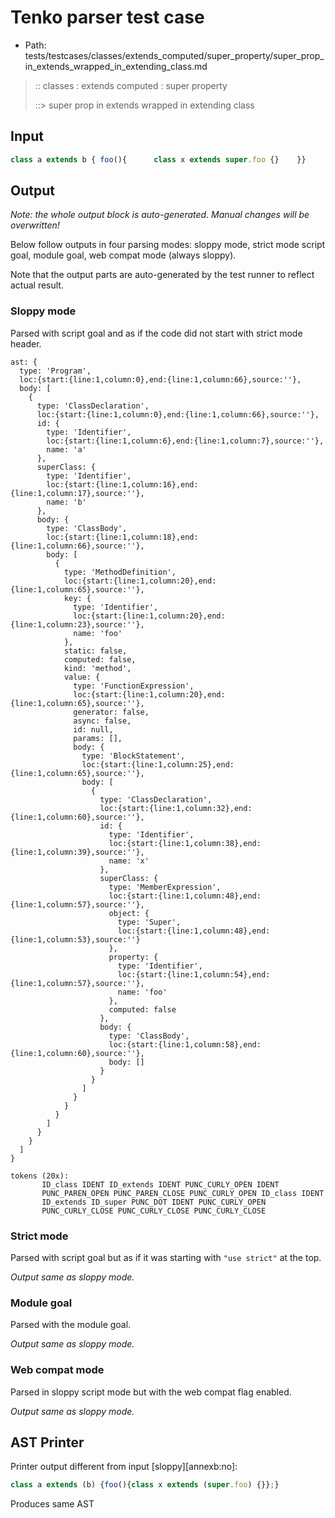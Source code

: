 # Tenko parser test case

- Path: tests/testcases/classes/extends_computed/super_property/super_prop_in_extends_wrapped_in_extending_class.md

> :: classes : extends computed : super property
>
> ::> super prop in extends wrapped in extending class

## Input

`````js
class a extends b { foo(){      class x extends super.foo {}    }}
`````

## Output

_Note: the whole output block is auto-generated. Manual changes will be overwritten!_

Below follow outputs in four parsing modes: sloppy mode, strict mode script goal, module goal, web compat mode (always sloppy).

Note that the output parts are auto-generated by the test runner to reflect actual result.

### Sloppy mode

Parsed with script goal and as if the code did not start with strict mode header.

`````
ast: {
  type: 'Program',
  loc:{start:{line:1,column:0},end:{line:1,column:66},source:''},
  body: [
    {
      type: 'ClassDeclaration',
      loc:{start:{line:1,column:0},end:{line:1,column:66},source:''},
      id: {
        type: 'Identifier',
        loc:{start:{line:1,column:6},end:{line:1,column:7},source:''},
        name: 'a'
      },
      superClass: {
        type: 'Identifier',
        loc:{start:{line:1,column:16},end:{line:1,column:17},source:''},
        name: 'b'
      },
      body: {
        type: 'ClassBody',
        loc:{start:{line:1,column:18},end:{line:1,column:66},source:''},
        body: [
          {
            type: 'MethodDefinition',
            loc:{start:{line:1,column:20},end:{line:1,column:65},source:''},
            key: {
              type: 'Identifier',
              loc:{start:{line:1,column:20},end:{line:1,column:23},source:''},
              name: 'foo'
            },
            static: false,
            computed: false,
            kind: 'method',
            value: {
              type: 'FunctionExpression',
              loc:{start:{line:1,column:20},end:{line:1,column:65},source:''},
              generator: false,
              async: false,
              id: null,
              params: [],
              body: {
                type: 'BlockStatement',
                loc:{start:{line:1,column:25},end:{line:1,column:65},source:''},
                body: [
                  {
                    type: 'ClassDeclaration',
                    loc:{start:{line:1,column:32},end:{line:1,column:60},source:''},
                    id: {
                      type: 'Identifier',
                      loc:{start:{line:1,column:38},end:{line:1,column:39},source:''},
                      name: 'x'
                    },
                    superClass: {
                      type: 'MemberExpression',
                      loc:{start:{line:1,column:48},end:{line:1,column:57},source:''},
                      object: {
                        type: 'Super',
                        loc:{start:{line:1,column:48},end:{line:1,column:53},source:''}
                      },
                      property: {
                        type: 'Identifier',
                        loc:{start:{line:1,column:54},end:{line:1,column:57},source:''},
                        name: 'foo'
                      },
                      computed: false
                    },
                    body: {
                      type: 'ClassBody',
                      loc:{start:{line:1,column:58},end:{line:1,column:60},source:''},
                      body: []
                    }
                  }
                ]
              }
            }
          }
        ]
      }
    }
  ]
}

tokens (20x):
       ID_class IDENT ID_extends IDENT PUNC_CURLY_OPEN IDENT
       PUNC_PAREN_OPEN PUNC_PAREN_CLOSE PUNC_CURLY_OPEN ID_class IDENT
       ID_extends ID_super PUNC_DOT IDENT PUNC_CURLY_OPEN
       PUNC_CURLY_CLOSE PUNC_CURLY_CLOSE PUNC_CURLY_CLOSE
`````

### Strict mode

Parsed with script goal but as if it was starting with `"use strict"` at the top.

_Output same as sloppy mode._

### Module goal

Parsed with the module goal.

_Output same as sloppy mode._

### Web compat mode

Parsed in sloppy script mode but with the web compat flag enabled.

_Output same as sloppy mode._

## AST Printer

Printer output different from input [sloppy][annexb:no]:

````js
class a extends (b) {foo(){class x extends (super.foo) {}};}
````

Produces same AST
